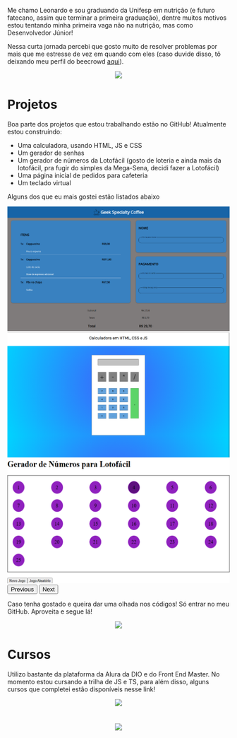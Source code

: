 <link href="style.css" rel="stylesheet">
<link href="https://cdn.jsdelivr.net/npm/bootstrap@5.3.0-alpha1/dist/css/bootstrap.min.css" rel="stylesheet" integrity="sha384-GLhlTQ8iRABdZLl6O3oVMWSktQOp6b7In1Zl3/Jr59b6EGGoI1aFkw7cmDA6j6gD" crossorigin="anonymous">

Me chamo Leonardo e sou graduando da Unifesp em nutrição (e futuro fatecano, assim que terminar a primeira graduação),
dentre muitos motivos estou tentando minha primeira vaga não na nutrição, mas como Desenvolvedor Júnior!

Nessa curta jornada percebi que gosto muito de resolver problemas por mais que me estresse de vez em quando com eles (caso duvide disso, tô deixando meu perfil do beecrowd <a href="https://www.beecrowd.com.br/judge/pt/profile/815800" target="_blank">aqui<a>).

<div>
<center>
     <img width="500cm" src="https://github-readme-stats.vercel.app/api/top-langs/?username=leonardosf98&theme=midnight-purple&show_icons=true&hide_title=true">
</center>
</div>

# Projetos

Boa parte dos projetos que estou trabalhando estão no GitHub! Atualmente estou construíndo:

- Uma calculadora, usando HTML, JS e CSS
- Um gerador de senhas
- Um gerador de números da Lotofácil (gosto de loteria e ainda mais da lotofácil, pra fugir do simples da Mega-Sena,
  decidi fazer a Lotofácil)
- Uma página inicial de pedidos para cafeteria
- Um teclado virtual

Alguns dos que eu mais gostei estão listados abaixo

<div id="carouselExample" class="carousel slide">
     <div class="carousel-inner">
        <div class="carousel-item active">
                <a href="https://intro-webdev-brown.vercel.app/" target="blank"><img src="assets/menu-cafe.png" class="d-block w-100" alt="Screenshot da página do menu do café"></a> 
          </div>
          <div class="carousel-item">
               <a href="https://calculadora-leonardosf98.netlify.app/" target="blank">  <img src="assets/calculadora.png" class="d-block w-100" alt="Imagem da página da calculadora"></a> 
          </div>
          <div class="carousel-item">
                <a href="https://gerador-lotofacil.netlify.app/" target="blank"><img src="assets/lotofacil.png" class="d-block w-100" alt="Screenshot da página do gerador de lotofacil"></a> 
          </div>
        <button class="carousel-control-prev" type="button" data-bs-target="#carouselExample" data-bs-slide="prev">
          <span class="carousel-control-prev-icon" aria-hidden="true"></span>
          <span class="visually-hidden">Previous</span>
        </button>
        <button class="carousel-control-next" type="button" data-bs-target="#carouselExample" data-bs-slide="next">
          <span class="carousel-control-next-icon" aria-hidden="true"></span>
          <span class="visually-hidden">Next</span>
        </button>
</div>

Caso tenha gostado e queira dar uma olhada nos códigos! Só entrar no meu GitHub. Aproveita e segue lá!

<center>
 <a href="https://github.com/leonardosf98" target="_blank"> <img width="400cm" src="https://github.githubassets.com/images/modules/logos_page/GitHub-Mark.png"> </a>
</center>

# Cursos

Utilizo bastante da plataforma da Alura da DIO e do Front End Master. No momento estou cursando a trilha de JS e TS, para além disso, alguns cursos que completei estão disponíveis nesse link!

<center>
<a href="https://cursos.alura.com.br/user/leonardo-f98" target="_blank"> <img width="200cm" src="https://play-lh.googleusercontent.com/IDLZXWHLCVun428g_YGnR2HgnoIUlIRNfkmEEM0hmrzhBKZrhJ5UwM0_eHaWQT4gXAs"> </a> 
<br>
<br>
<br>
<a href="https://web.dio.me/users/leonardo-f98?tab=skills" target="_blank"> <img align="center" width="250cm" src="https://hermes.digitalinnovation.one/companies/a169bb67-5f72-4289-9778-fcea58dfa19a.png"> </a>

</center>

<script src="https://cdn.jsdelivr.net/npm/bootstrap@5.3.0-alpha1/dist/js/bootstrap.bundle.min.js" integrity="sha384-w76AqPfDkMBDXo30jS1Sgez6pr3x5MlQ1ZAGC+nuZB+EYdgRZgiwxhTBTkF7CXvN" crossorigin="anonymous"></script>
